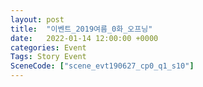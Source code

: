 ```yaml
---
layout: post
title:  "이벤트_2019여름_0화_오프닝"
date:   2022-01-14 12:00:00 +0000
categories: Event
Tags: Story Event
SceneCode: ["scene_evt190627_cp0_q1_s10"]
---
```

